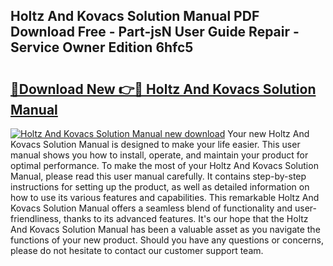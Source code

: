 ## Holtz And Kovacs Solution Manual PDF Download Free - Part-jsN User Guide Repair - Service Owner Edition 6hfc5

# <h2><a href="http://bc65929.oget.top/?id=Holtz+And+Kovacs+Solution+Manual">🔗Download New 👉🔴 Holtz And Kovacs Solution Manual</a></h2>

[![Holtz And Kovacs Solution Manual new download](https://i.imgur.com/5g1atiW.png)](http://bc65929.oget.top/?id=Holtz+And+Kovacs+Solution+Manual)
Your new Holtz And Kovacs Solution Manual is designed to make your life easier. This user manual shows you how to install, operate, and maintain your product for optimal performance. To make the most of your Holtz And Kovacs Solution Manual, please read this user manual carefully. It contains step-by-step instructions for setting up the product, as well as detailed information on how to use its various features and capabilities. This remarkable Holtz And Kovacs Solution Manual offers a seamless blend of functionality and user-friendliness, thanks to its advanced features. It's our hope that the Holtz And Kovacs Solution Manual has been a valuable asset as you navigate the functions of your new product. Should you have any questions or concerns, please do not hesitate to contact our customer support team.
